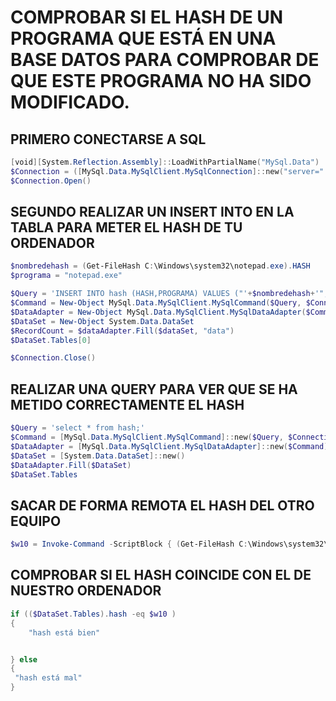 # COMPROBAR SI EL HASH DE UN PROGRAMA QUE ESTÁ EN UNA BASE DATOS PARA COMPROBAR DE QUE ESTE PROGRAMA NO HA SIDO MODIFICADO.

## PRIMERO CONECTARSE A SQL
```powershell
[void][System.Reflection.Assembly]::LoadWithPartialName("MySql.Data")
$Connection = ([MySql.Data.MySqlClient.MySqlConnection]::new("server=" + "localhost" + ";port=3306;uid=" + "usuario" + ";pwd=passwordsecreto" + ";database="+"powershell1"+";SslMode=none"))
$Connection.Open()
```

## SEGUNDO REALIZAR UN INSERT INTO EN LA TABLA PARA METER EL HASH DE TU ORDENADOR 
```powershell
$nombredehash = (Get-FileHash C:\Windows\system32\notepad.exe).HASH
$programa = "notepad.exe"

$Query = 'INSERT INTO hash (HASH,PROGRAMA) VALUES ("'+$nombredehash+'","'+$programa+'");'
$Command = New-Object MySql.Data.MySqlClient.MySqlCommand($Query, $Connection)
$DataAdapter = New-Object MySql.Data.MySqlClient.MySqlDataAdapter($Command)
$DataSet = New-Object System.Data.DataSet
$RecordCount = $dataAdapter.Fill($dataSet, "data")
$DataSet.Tables[0]

$Connection.Close()
```
## REALIZAR UNA QUERY PARA VER QUE SE HA METIDO CORRECTAMENTE EL HASH
```powershell
$Query = 'select * from hash;'
$Command = [MySql.Data.MySqlClient.MySqlCommand]::new($Query, $Connection)
$DataAdapter = [MySql.Data.MySqlClient.MySqlDataAdapter]::new($Command)
$DataSet = [System.Data.DataSet]::new()
$DataAdapter.Fill($DataSet)
$DataSet.Tables
```
## SACAR DE FORMA REMOTA EL HASH DEL OTRO EQUIPO
```powershell
$w10 = Invoke-Command -ScriptBlock { (Get-FileHash C:\Windows\system32\notepad.exe).HASH } -ComputerName "DESKTOP-OJRROSB"
```
## COMPROBAR SI EL HASH COINCIDE CON EL DE NUESTRO ORDENADOR
```powershell
if (($DataSet.Tables).hash -eq $w10 ) 
{
    "hash está bien"


} else
{
 "hash está mal"
}
```
